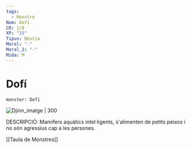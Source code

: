 ```yaml
---
tags:
  - Monstre
Nom: Dofí
CR: 1/8
XP: "25"
Tipus: Bèstia
Moral: "-"
Moral_2: "-"
Mida: M
---
```

# Dofí

```statblock
monster: Dofí
```

![Djinn_imatge | 300](https://img.freepik.com/free-psd/dolphin-isolated-figure_23-2151390251.jpg)

DESCRIPCIÓ: 
Mamífers aquàtics intel·ligents, s'alimenten de petits peixos i no són agressius cap a les persones.

[[Taula de Monstres]]

